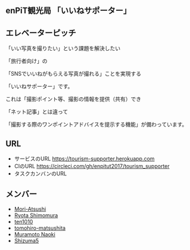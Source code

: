 ## enPiT観光局 「いいねサポーター」
## エレベーターピッチ
「いい写真を撮りたい」という課題を解決したい

「旅行者向け」の

「SNSでいいねがもらえる写真が撮れる」ことを実現する

「いいねサポーター」です。

これは「撮影ポイント等、撮影の情報を提供（共有）でき

「ネット記事」とは違って

「撮影する際のワンポイントアドバイスを提示する機能」が備わっています。

## URL
* サービスのURL
https://tourism-supporter.herokuapp.com
* CIのURL
https://circleci.com/gh/enpitut2017/tourism_supporter
* タスクカンバンのURL

## メンバー
* [Mori-Atsushi](https://github.com/Mori-Atsushi)
* [Ryota Shimomura](https://github.com/RyotaShimomura)
* [ten1010](https://github.com/ten1010)
* [tomohiro-matsushita](https://github.com/tomohiro-matsushita)
* [Muramoto Naoki](https://github.com/muramon)
* [Shizuma5](https://github.com/Shizuma5)
